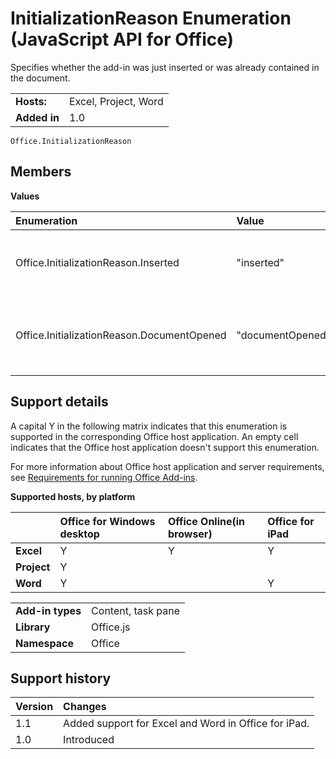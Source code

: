 
# InitializationReason Enumeration (JavaScript API for Office)
Specifies whether the add-in was just inserted or was already contained in the document. 

|||
|:-----|:-----|
|**Hosts:**|Excel, Project, Word|
|**Added in**|1.0|

```
Office.InitializationReason
```


## Members


**Values**


|**Enumeration**|**Value**|**Description**|
|:-----|:-----|:-----|
|Office.InitializationReason.Inserted|"inserted"|The add-in was just inserted into the document.|
|Office.InitializationReason.DocumentOpened|"documentOpened"|The add-in is already part of the document that was opened.|

## Support details
<a name="bk_support"> </a>

A capital Y in the following matrix indicates that this enumeration is supported in the corresponding Office host application. An empty cell indicates that the Office host application doesn't support this enumeration.

For more information about Office host application and server requirements, see [Requirements for running Office Add-ins](http://msdn.microsoft.com/library/67340567-bb9a-498c-96d3-3f52f28c16bc%28Office.15%29.aspx).


**Supported hosts, by platform**


||**Office for Windows desktop**|**Office Online(in browser)**|**Office for iPad**|
|:-----|:-----|:-----|:-----|
|**Excel**|Y|Y|Y|
|**Project**|Y|||
|**Word**|Y||Y|

|||
|:-----|:-----|
|**Add-in types**|Content, task pane|
|**Library**|Office.js|
|**Namespace**|Office|

## Support history
<a name="bk_history"> </a>



|**Version**|**Changes**|
|:-----|:-----|
|1.1|Added support for Excel and Word in Office for iPad.|
|1.0|Introduced|
